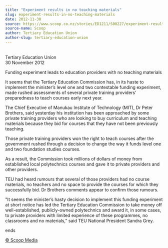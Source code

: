 ```yaml
---
title: "Experiment results in no teaching materials"
slug: experiment-results-in-no-teaching-materials
date: 2012-11-30
source: https://www.scoop.co.nz/stories/ED1211/S00227/experiment-results-in-no-teaching-materials.htm
source-name: Scoop
author: Tertiary Education Union
author-slug: tertiary-education-union
---
```


<p><br>Tertiary Education Union<br>30 November
2012</p><p>Funding experiment leads to education providers
with no teaching materials</p>

<p>It seems that the Tertiary
Education Commission has, in its haste to implement the
minister’s level one and two contestable funding
experiment, made rushed assessments of several private
training providers’ preparedness to teach courses early
next year.</p>

<p>The Chief Executive of Manukau Institute of
Technology (MIT), Dr Peter Brothers, said yesterday his
institution has been approached by some private training
providers who are looking to buy curriculum and teaching
materials because they bid for courses that they have not
been previously teaching.</p>

<p>Those private training providers
won the right to teach courses after the government rushed
through a decision to change the way it funds level one and
two foundation studies courses.</p>

<p>As a result, the
Commission took millions of dollars of money from
established local polytechnics courses and gave it to
private providers and other providers.</p>

<p>TEU had heard
rumours that several of those providers had no course
materials, no teachers and no space to provide the courses
for which they successfully bid. Dr Brothers comments appear
to confirm those rumours.</p>

<p>"It seems the minister’s hasty
decision to implement this funding experiment at short
notice has led the Tertiary Education Commission to take
money off well-established, publicly-owned polytechnics and
award it, in some cases, to private providers with limited
experience of these programmes, no classrooms and no
materials," said TEU National President Sandra
Grey.</p>

<p>ends
</p>

<p>
<a href="http://www.scoop.co.nz/about/terms.html" target="_blank"><span>© Scoop Media</span></a>
         </p>